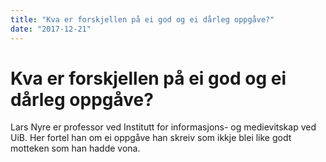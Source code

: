 ```yaml
---
title: "Kva er forskjellen på ei god og ei dårleg oppgåve?"
date: "2017-12-21"
---
```


# Kva er forskjellen på ei god og ei dårleg oppgåve?

Lars Nyre er professor ved Institutt for informasjons- og medievitskap ved UiB. Her fortel han om ei oppgåve han skreiv som ikkje blei like godt motteken som han hadde vona.
